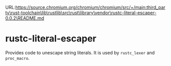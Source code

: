 URL:https://source.chromium.org/chromium/chromium/src/+/main:third_party\rust-toolchain\lib\rustlib\src\rust\library\vendor\rustc-literal-escaper-0.0.2\README.md
# rustc-literal-escaper

Provides code to unescape string literals. It is used by `rustc_lexer` and `proc_macro`.
